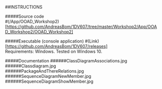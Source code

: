 ##INSTRUCTIONS

#####Source code    
#(/App/OOAD_Workshop2)[https://github.com/AndreasBom/1DV607/tree/master/Workshop2/App/OOAD_Workshop2/OOAD_Workshop2]     
   
#####Executable (console application)
#(Link)[https://github.com/AndreasBom/1DV607/releases]   
Requirements: Windows. Tested on Windows 10.   
   
#####Documentation
######ClassDiagramAssociations.jpg   
######Classdiagram.jpg   
######PackageAndThereRelations.jpg   
######SequenceDiagramNewMember.jpg   
######SequenceDiagramShowMember.jpg    


